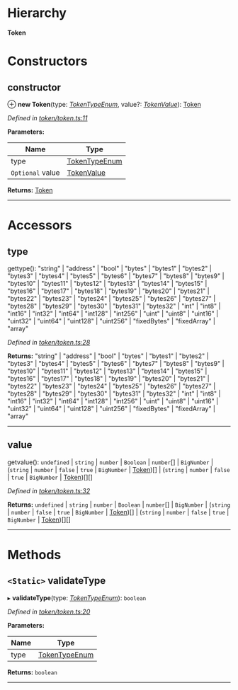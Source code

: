 

# Hierarchy

**Token**

# Constructors

<a id="constructor"></a>

##  constructor

⊕ **new Token**(type: *[TokenTypeEnum](../modules/_types_.md#tokentypeenum)*, value?: *[TokenValue](../modules/_types_.md#tokenvalue)*): [Token](_token_token_.token.md)

*Defined in [token/token.ts:11](https://github.com/paritytech/js-libs/blob/4f9b60d/packages/abi/src/token/token.ts#L11)*

**Parameters:**

| Name | Type |
| ------ | ------ |
| type | [TokenTypeEnum](../modules/_types_.md#tokentypeenum) |
| `Optional` value | [TokenValue](../modules/_types_.md#tokenvalue) |

**Returns:** [Token](_token_token_.token.md)

___

# Accessors

<a id="type"></a>

##  type

gettype(): "string" | "address" | "bool" | "bytes" | "bytes1" | "bytes2" | "bytes3" | "bytes4" | "bytes5" | "bytes6" | "bytes7" | "bytes8" | "bytes9" | "bytes10" | "bytes11" | "bytes12" | "bytes13" | "bytes14" | "bytes15" | "bytes16" | "bytes17" | "bytes18" | "bytes19" | "bytes20" | "bytes21" | "bytes22" | "bytes23" | "bytes24" | "bytes25" | "bytes26" | "bytes27" | "bytes28" | "bytes29" | "bytes30" | "bytes31" | "bytes32" | "int" | "int8" | "int16" | "int32" | "int64" | "int128" | "int256" | "uint" | "uint8" | "uint16" | "uint32" | "uint64" | "uint128" | "uint256" | "fixedBytes" | "fixedArray" | "array"

*Defined in [token/token.ts:28](https://github.com/paritytech/js-libs/blob/4f9b60d/packages/abi/src/token/token.ts#L28)*

**Returns:** "string" | "address" | "bool" | "bytes" | "bytes1" | "bytes2" | "bytes3" | "bytes4" | "bytes5" | "bytes6" | "bytes7" | "bytes8" | "bytes9" | "bytes10" | "bytes11" | "bytes12" | "bytes13" | "bytes14" | "bytes15" | "bytes16" | "bytes17" | "bytes18" | "bytes19" | "bytes20" | "bytes21" | "bytes22" | "bytes23" | "bytes24" | "bytes25" | "bytes26" | "bytes27" | "bytes28" | "bytes29" | "bytes30" | "bytes31" | "bytes32" | "int" | "int8" | "int16" | "int32" | "int64" | "int128" | "int256" | "uint" | "uint8" | "uint16" | "uint32" | "uint64" | "uint128" | "uint256" | "fixedBytes" | "fixedArray" | "array"

___
<a id="value"></a>

##  value

getvalue(): `undefined` | `string` | `number` | `Boolean` | `number`[] | `BigNumber` | (`string` | `number` | `false` | `true` | `BigNumber` | [Token](_token_token_.token.md))[] | (`string` | `number` | `false` | `true` | `BigNumber` | [Token](_token_token_.token.md))[][]

*Defined in [token/token.ts:32](https://github.com/paritytech/js-libs/blob/4f9b60d/packages/abi/src/token/token.ts#L32)*

**Returns:** `undefined` | `string` | `number` | `Boolean` | `number`[] | `BigNumber` | (`string` | `number` | `false` | `true` | `BigNumber` | [Token](_token_token_.token.md))[] | (`string` | `number` | `false` | `true` | `BigNumber` | [Token](_token_token_.token.md))[][]

___

# Methods

<a id="validatetype"></a>

## `<Static>` validateType

▸ **validateType**(type: *[TokenTypeEnum](../modules/_types_.md#tokentypeenum)*): `boolean`

*Defined in [token/token.ts:20](https://github.com/paritytech/js-libs/blob/4f9b60d/packages/abi/src/token/token.ts#L20)*

**Parameters:**

| Name | Type |
| ------ | ------ |
| type | [TokenTypeEnum](../modules/_types_.md#tokentypeenum) |

**Returns:** `boolean`

___

